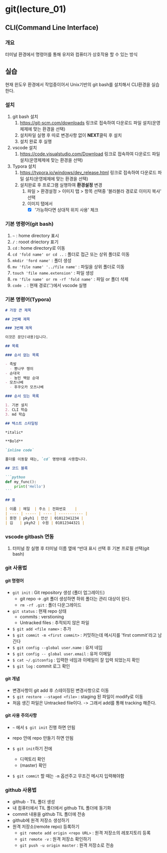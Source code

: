 # git(lecture_01)

## CLI(Command Line Interface)

### 개요

터미널 환경에서 명령어를 통해 유저와 컴퓨터가 상호작용 할 수 있는 방식

## 실습

현재 윈도우 환경에서 작업중이어서 Unix기반의 git bash를 설치해서 CLI환경을 실습한다.

### 설치

1. git bash 설치
   1. <https://git-scm.com/downloads> 링크로 접속하여 다운로드 파일 설치(운영체제에 맞는 환경을 선택)
   2. 설치파일 실행 후 따로 변경사항 없이 **NEXT**클릭 후 설치
   3. 설치 완료 후 실행
2. vscode 설치
   1. <https://code.visualstudio.com/Download> 링크로 접속하여 다운로드 파일 설치(운영체제에 맞는 환경을 선택)
3. Typora 설치
   1. <https://typora.io/windows/dev_release.html> 링크로 접속하여 다운로드 파일 설치(운영체제에 맞는 환경을 선택)
   2. 설치완료 후 프로그램 실행하여 **환경설정** 변경
      1. 파일 > 환경설정 > 이미지 탭 > 항목 선택중 '블라블라 경로로 이미지 복사' 선택
      2. 이미지 탭에서
         - [x] '가능하다면 상대적 위치 사용' 체크

### 기본 명령어(git bash)

1. `~` : home directory 표시
2. `/` : rooot driectory 표기
3. `cd` : home directory로 이동
4. `cd 'fold name' or cd ..` : 폴더로 접근 또는 상위 폴더로 이동
5. `mkdir 'ford name'` : 폴더 생성
6. `mv 'file name' '../file name'` : 파일을 상위 폴더로 이동
7. `touch 'file name.extension'` : 파일 생성
8. `rm 'file name' or rm -rf 'fold name'` : 파일 or 폴더 삭제
9. `code .` : 현재 경로('.')에서 vscode 실행

### 기본 명령어(Typora)

````markdown
# 가장 큰 제목

## 2번째 제목

### 3번째 제목

이것은 문단(내용)입니다.

## 목록

### 순서 없는 목록

- 족발
  - 뽕나무 쟁이
- 순대국
  - 농민 백암 순대
- 모츠나베
  - 후쿠오카 모츠나베

### 순서 있는 목록

1. 기본 설치
2. CLI 학습
3. md 학습

## 텍스트 스타일링

*italic*

**Bold**

`inline code`

폴더를 이동할 때는, `cd` 명령어를 사용합니다.

## 코드 블록

```python
def my_func():
	print('Hello')
```

## 표

| 이름 | 메일  | 주소 | 전화번호    |
| ---- | ----- | ---- | ----------- |
| 용현 | pkyh1 | 안산 | 01012341234 |
| 김   | pkyh2 | 수원 | 01012344321 |
````

### vscode gitbash 연동

1. 터미널 창 실행 후 터미널 이름 옆에 ^반대 표시 선택 후 기본 프로필 선택(git bash)

### git 사용법

#### git 명령어

- `git init` : Git repository 생성 (폴더 업그레이드)
  - git repo -> .git 폴더 생성하면 하위 폴더는 관리 대상이 된다.
  - `rm -rf .git` : 폴더 다운그레이드
- `git status` : 현재 repo 상태
  - commits : verstioning
  - Untracked files : 추적되지 않은 파일
- `$ git add <file name>` : 추가
- `$ git commit -m <first commit>` :  커밋하는데 메시지를 'first commit'라고 남긴다
- `$ git config --global user.name` : 유저 네임
- `$ git config -- global user.email` : 유저 이메일
- `$ cat ~/.gitconfig` : 입력한 네임과 이메일이 잘 입력 되었는지 확인
- `$ git log` : commit 로그 확인

#### git 개념

- 변경사항이 git add 후 스테이징된 변경사항으로 이동
- `$ git restore --staged <file>` : staging 된 파일이 modify로 이동
- 처음 생긴 파일은 Untracked file이다. -> 그래서 add를 통해 tracking 해준다.

#### git 사용 주의사항

- `~` 에서 `$ git init` 진행 하면 안됨

- repo 안에 repo 만들기 하면 안됨

- `$ git init`하기 전에

  - 디렉토리 확인
  - (master) 확인

- `$ git commit` 할 때는 `-m` 옵션주고 무조건 메시지 입력해야함

  

### github 사용법

- github - TIL 폴더 생성
- 내 컴퓨터에서 TIL 폴더에서 github TIL 폴더에 동기화
- commit 내용을 github TIL 폴더에 전송
- github에 원격 저장소 생성하기
- 원격 저장소(remote repo) 등록하기
  - `git remote add origin <repo URL>` : 원격 저장소의 레포지토리 등록
  - `git remote -v` : 원격 저장소 확인하기
  - `git push -u origin master` : 원격 저장소로 전송